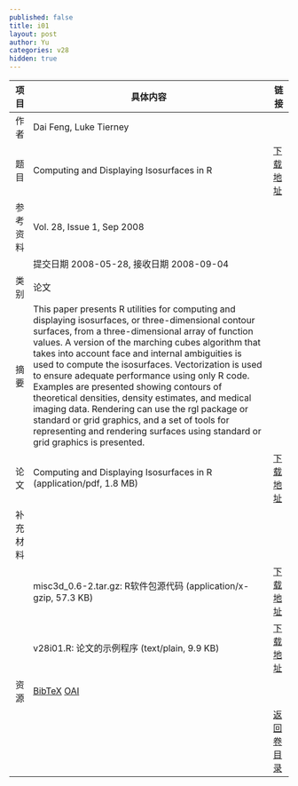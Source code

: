 ```yaml
---
published: false
title: i01
layout: post
author: Yu
categories: v28
hidden: true
---
```


| 项目 | 具体内容 | 链接 |
|---:|---|---|
| 作者 | Dai Feng, Luke Tierney| |
| 题目 |Computing and Displaying Isosurfaces in R | [下载地址](http://www.jstatsoft.org/v28/i01/paper) |
| 参考资料 |Vol. 28, Issue 1, Sep 2008 | |
| | 提交日期 2008-05-28, 接收日期 2008-09-04| | 
| 类别 | 论文| |
| 摘要 | This paper presents R utilities for computing and displaying isosurfaces, or three-dimensional contour surfaces, from a three-dimensional array of function values.  A version of the marching cubes algorithm that takes into account face and internal ambiguities is used to compute the isosurfaces. Vectorization is used to ensure adequate performance using only R code.  Examples are presented showing contours of theoretical densities, density estimates, and medical imaging data.  Rendering can use the rgl package or standard or grid graphics, and a set of tools for representing and rendering surfaces using standard or grid graphics is presented.| |
| 论文 | Computing and Displaying Isosurfaces in R  (application/pdf, 1.8 MB)| [下载地址](http://www.jstatsoft.org/v28/i01/paper) |
| 补充材料 | | |
| |misc3d_0.6-2.tar.gz: R软件包源代码  (application/x-gzip, 57.3 KB)|  [下载地址](http://www.jstatsoft.org/v28/i01/supp/1) |
| |v28i01.R: 论文的示例程序  (text/plain, 9.9 KB)|  [下载地址](http://www.jstatsoft.org/v28/i01/supp/2) |
| 资源 | [BibTeX](http://www.jstatsoft.org/v28/i01/bibtex) [OAI](http://www.jstatsoft.org/oai?verb=GetRecord&identifier=oai.jstatsoft/v28/i01&prefix=oai_dc)| |
| |  | [返回卷目录]({{site.baseurl}}/volume/v28.html) |